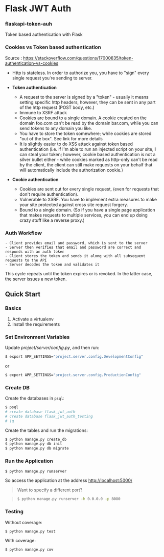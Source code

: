 # Flask JWT Auth
### flaskapi-token-auh
Token based authentication with Flask

### Cookies vs Token based authentication
Source : https://stackoverflow.com/questions/17000835/token-authentication-vs-cookies

 - Http is stateless. In order to authorize you, you have to "sign" every single request you're sending to server.
 - **Token authentication**
    - A request to the server is signed by a "token" - usually it means setting specific http headers, however, they can be sent in any part of the http request (POST body, etc.)
    - Immune to XSRF attack
    - Cookies are bound to a single domain. A cookie created on the domain foo.com can't be read by the domain bar.com, while you             can send tokens to any domain you like.
    - You have to store the token somewhere; while cookies are stored "out of the box". See link for more details
    - It is slightly easier to do XSS attack against token based authentication (i.e. if I'm able to run an injected script on your site, I can steal your token; however, cookie based authentication is not a silver bullet either - while cookies marked as http-only can't be read by the client, the client can still make requests on your behalf that will automatically include the authorization cookie.)
    
- **Cookie authentication**
    - Cookies are sent out for every single request, (even for requests that don't require authentication).
    - Vulnerable to XSRF. You have to implement extra measures to make your site protected against cross site request forgery.
    - Bound to a single domain. (So if you have a single page application that makes requests to multiple services, you can end up            doing crazy stuff like a reverse proxy.)

### Auth Workflow

    - Client provides email and password, which is sent to the server
    - Server then verifies that email and password are correct and responds with an auth token
    - Client stores the token and sends it along with all subsequent requests to the API
    - Server decodes the token and validates it

This cycle repeats until the token expires or is revoked. In the latter case, the server issues a new token.


## Quick Start

### Basics

1. Activate a virtualenv
1. Install the requirements

### Set Environment Variables

Update *project/server/config.py*, and then run:

```sh
$ export APP_SETTINGS="project.server.config.DevelopmentConfig"
```

or

```sh
$ export APP_SETTINGS="project.server.config.ProductionConfig"
```

### Create DB

Create the databases in `psql`:

```sh
$ psql
# create database flask_jwt_auth
# create database flask_jwt_auth_testing
# \q
```

Create the tables and run the migrations:

```sh
$ python manage.py create_db
$ python manage.py db init
$ python manage.py db migrate
```

### Run the Application

```sh
$ python manage.py runserver
```

So access the application at the address [http://localhost:5000/](http://localhost:5000/)

> Want to specify a different port?

> ```sh
> $ python manage.py runserver -h 0.0.0.0 -p 8080
> ```

### Testing

Without coverage:

```sh
$ python manage.py test
```

With coverage:

```sh
$ python manage.py cov
```
